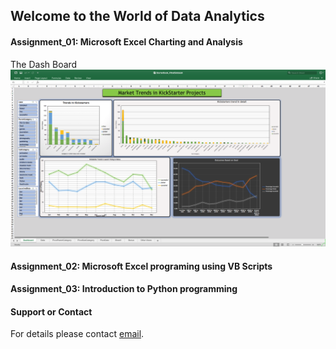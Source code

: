## Welcome to the World of Data Analytics 


#### Assignment_01: Microsoft Excel Charting and Analysis
The Dash Board ![alt text](https://github.com/vittalsiddaiah/UTDataAnalyticsAssignments/blob/master/images/Assignment_01_01.png?raw=true)
#### Assignment_02: Microsoft Excel programing using VB Scripts
#### Assignment_03: Introduction to Python programming


#### Support or Contact

For details please contact [email](vittal.siddaiah@gmail.com).
